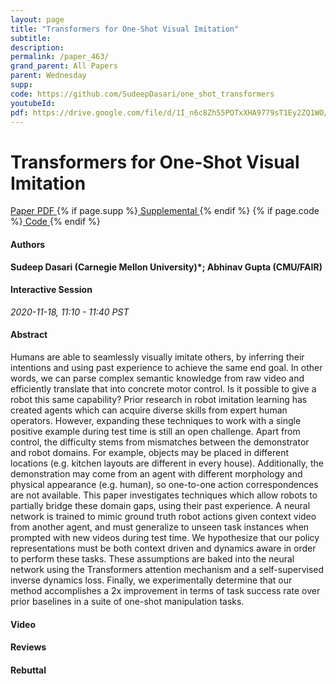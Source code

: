 ```yaml
---
layout: page
title: "Transformers for One-Shot Visual Imitation"
subtitle: 
description:
permalink: /paper_463/
grand_parent: All Papers
parent: Wednesday
supp: 
code: https://github.com/SudeepDasari/one_shot_transformers
youtubeId: 
pdf: https://drive.google.com/file/d/1I_n6c8Zh55POTxXHA9779sT1Ey2ZQ1WO/view
---
```


# Transformers for One-Shot Visual Imitation

<a href="https://drive.google.com/file/d/1I_n6c8Zh55POTxXHA9779sT1Ey2ZQ1WO/view" target="_blank" rel="noopener noreferrer" class="btn btn-blue"><i class="fa fa-file-text-o" aria-hidden="true"></i> Paper PDF </a> {% if page.supp %}<a href="" target="_blank" rel="noopener noreferrer" class="btn btn-green"><i class="fa fa-file-text-o" aria-hidden="true"></i> Supplemental </a>{% endif %} {% if page.code %}<a href="https://github.com/SudeepDasari/one_shot_transformers" target="_blank" rel="noopener noreferrer" class="btn btn-green"><i class="fa fa-github" aria-hidden="true"></i> Code </a>{% endif %} 

#### Authors
**Sudeep Dasari (Carnegie Mellon University)*; Abhinav Gupta (CMU/FAIR)**

#### Interactive Session
*2020-11-18, 11:10 - 11:40 PST*

#### Abstract
Humans are able to seamlessly visually imitate others, by inferring their intentions and using past experience to achieve the same end goal. In other words, we can parse complex semantic knowledge from raw video and efficiently translate that into concrete motor control. Is it possible to give a robot this same capability? Prior research in robot imitation learning has created agents which can acquire diverse skills from expert human operators. However, expanding these techniques to work with a single positive example during test time is still an open challenge. Apart from control, the difficulty stems from mismatches between the demonstrator and robot domains. For example, objects may be placed in different locations (e.g. kitchen layouts are different in every house). Additionally, the demonstration may come from an agent with different morphology and physical appearance (e.g. human), so one-to-one action correspondences are not available. This paper investigates techniques which allow robots to partially bridge these domain gaps, using their past experience. A neural network is trained to mimic ground truth robot actions given context video from another agent, and must generalize to unseen task instances when prompted with new videos during test time. We hypothesize that our policy representations must be both context driven and dynamics aware in order to perform these tasks. These assumptions are baked into the neural network using the Transformers attention mechanism and a self-supervised inverse dynamics loss. Finally, we experimentally determine that our method accomplishes a 2x improvement in terms of task success rate over prior baselines in a suite of one-shot manipulation tasks.

#### Video 

#### Reviews

#### Rebuttal

